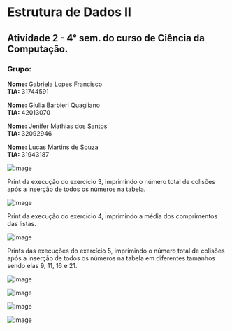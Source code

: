# Estrutura de Dados II

## Atividade 2 - 4° sem. do curso de Ciência da Computação.

### Grupo:

**Nome:** Gabriela Lopes Francisco\
**TIA:** 31744591

**Nome:** Giulia Barbieri Quagliano\
**TIA:** 42013070
 
**Nome:** Jenifer Mathias dos Santos\
**TIA:** 32092946

**Nome:** Lucas Martins de Souza\
**TIA:** 31943187

![image](https://github.com/jenifer-mathias/hash-table/blob/main/assets/hash-table.png)


Print da execução do exercício 3, imprimindo o número total de colisões após a inserção de todos os números na tabela.

![image](https://github.com/jenifer-mathias/hash-table/blob/main/assets/hash-table-9.PNG)

Print da execução do exercício 4, imprimindo a média dos comprimentos das listas.

![image](https://user-images.githubusercontent.com/74000287/169914880-4139190d-62c2-49de-aef4-872e91af5936.png)


Prints das execuções do exercício 5, imprimindo o número total de colisões após a inserção de todos os números na tabela em diferentes tamanhos sendo elas 9, 11, 16 e 21.

![image](https://github.com/jenifer-mathias/hash-table/blob/main/assets/hash-table-9.PNG)

![image](https://github.com/jenifer-mathias/hash-table/blob/main/assets/hash-table-11.PNG)

![image](https://github.com/jenifer-mathias/hash-table/blob/main/assets/hash-table-16.PNG)

![image](https://github.com/jenifer-mathias/hash-table/blob/main/assets/hash-table-21.PNG)

